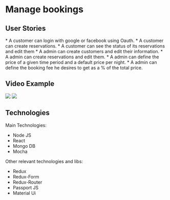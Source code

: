 <h1>Manage bookings</h1>

<h2>User Stories</h2>
* A customer can login with google or facebook using Oauth.
* A customer can create reservations.
* A customer can see the status of its reservations and edit them
* A admin can create customers and edit their information.
* A admin can create reservations and edit them.
* A admin can define the price of a given time period and a default price per night.
* A admin can define the booking fee he desires to get as a % of the total price.

<h2>Video Example</h2>

<img src="https://i.imgur.com/rsUP3Ds.gif" />
<img src="https://i.imgur.com/xCVnCXs.gif" />

<h2>Technologies</h2>

Main Technologies:

* Node JS
* React
* Mongo DB
* Mocha

Other relevant technologies and libs:

* Redux
* Redux-Form
* Redux-Router
* Passport JS
* Material Ui
